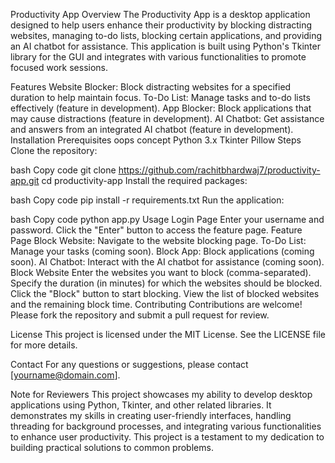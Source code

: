 Productivity App
Overview
The Productivity App is a desktop application designed to help users enhance their productivity by blocking distracting websites, managing to-do lists, blocking certain applications, and providing an AI chatbot for assistance. This application is built using Python's Tkinter library for the GUI and integrates with various functionalities to promote focused work sessions.

Features
Website Blocker: Block distracting websites for a specified duration to help maintain focus.
To-Do List: Manage tasks and to-do lists effectively (feature in development).
App Blocker: Block applications that may cause distractions (feature in development).
AI Chatbot: Get assistance and answers from an integrated AI chatbot (feature in development).
Installation
Prerequisites
oops concept
Python 3.x
Tkinter
Pillow
Steps
Clone the repository:

bash
Copy code
git clone https://github.com/rachitbhardwaj7/productivity-app.git
cd productivity-app
Install the required packages:

bash
Copy code
pip install -r requirements.txt
Run the application:

bash
Copy code
python app.py
Usage
Login Page
Enter your username and password.
Click the "Enter" button to access the feature page.
Feature Page
Block Website: Navigate to the website blocking page.
To-Do List: Manage your tasks (coming soon).
Block App: Block applications (coming soon).
AI Chatbot: Interact with the AI chatbot for assistance (coming soon).
Block Website
Enter the websites you want to block (comma-separated).
Specify the duration (in minutes) for which the websites should be blocked.
Click the "Block" button to start blocking.
View the list of blocked websites and the remaining block time.
Contributing
Contributions are welcome! Please fork the repository and submit a pull request for review.

License
This project is licensed under the MIT License. See the LICENSE file for more details.

Contact
For any questions or suggestions, please contact [yourname@domain.com].

Note for Reviewers
This project showcases my ability to develop desktop applications using Python, Tkinter, and other related libraries. It demonstrates my skills in creating user-friendly interfaces, handling threading for background processes, and integrating various functionalities to enhance user productivity. This project is a testament to my dedication to building practical solutions to common problems.

